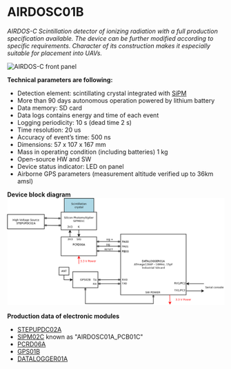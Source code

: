 # AIRDOSC01B
*AIRDOS-C Scintillation detector of ionizing radiation with a full production specification available. The device can be further modified according to specific requirements. Character of its construction makes it especially suitable for placement into UAVs.*

![AIRDOS-C front panel](/doc/src/img/AIRDOSC01A_box_front.jpg)

**Technical parameters are following:**

* Detection element: scintillating crystal integrated with [SiPM](https://en.wikipedia.org/wiki/Silicon_photomultiplier)
* More than 90 days autonomous operation powered by lithium battery
* Data memory: SD card
* Data logs contains energy and time of each event
* Logging periodicity: 10 s (dead time 2 s)
* Time resolution: 20 us
* Accuracy of event’s time: 500 ns
* Dimensions: 57 x 107 x 167 mm
* Mass in operating condition (including batteries) 1 kg
* Open-source HW and SW
* Device status indicator: LED on panel
* Airborne GPS parameters (measurement altitude verified up to 36km amsl)

**Device block diagram**
![AIRDOSC01B block diagram](hw/sch_pcb/AIRDOSC01B_block.png)

**Production data of electronic modules**

* [STEPUPDC02A](https://github.com/mlab-modules/STEPUPDC02)
* [SIPM02C](https://github.com/mlab-modules/SIPM02) known as "AIRDOSC01A_PCB01C"
* [PCRD06A](https://github.com/mlab-modules/PCRD06)
* [GPS01B](https://www.mlab.cz/module/GPS01B)
* [DATALOGGER01A](http://mlab.cz/module/DATALOGGER01A)
